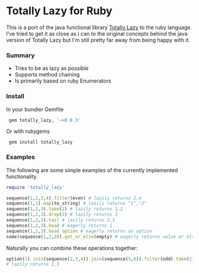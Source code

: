 # Totally Lazy for Ruby

This is a port of the java functional library [Totally Lazy](https://code.google.com/p/totallylazy/) to the ruby language. I've tried to get it as close as I can to the original concepts behind the java version of Totally Lazy but I'm still pretty far away from being happy with it.

### Summary

* Tries to be as lazy as possible
* Supports method chaining
* Is primarily based on ruby Enumerators

### Install

In your bundler Gemfile

```ruby
 gem totally_lazy, '~>0.0.3' 
```

Or with rubygems

```
 gem install totally_lazy
```

### Examples

The following are some simple examples of the currently implemented functionality.

```ruby
require 'totally_lazy'

sequence(1,2,3,4).filter(even) # lazily returns 2,4
sequence(1,2).map(to_string) # lazily returns "1","2"
sequence(1,2,3).take(2) # lazily returns 1,2
sequence(1,2,3).drop(2) # lazily returns 3
sequence(1,2,3).tail # lazily returns 2,3
sequence(1,2,3).head # eagerly returns 1
sequence(1,2,3).head_option # eagerly returns an option
some(sequence(1,2,3)).get_or_else(empty) # eagerly returns value or else empty sequence
```

Naturally you can combine these operations together:

```ruby
option(1).join(sequence(2,3,4)).join(sequence(5,6)).filter(odd).take(2) 
# lazily returns 1,3
```